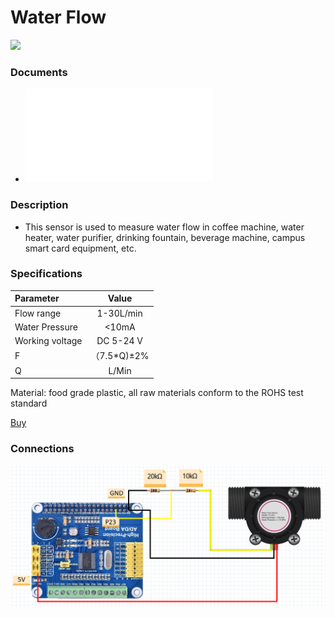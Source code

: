 # Water Flow

<img src="./71+5O4QqfJL._SL1500_.jpg" width="600">

### Documents
* ![Water flow datasheet](./Water_flow_sensor_datasheet.pdf)

### Description

* This sensor is used to measure water flow in coffee machine, water heater, water purifier, drinking fountain, beverage machine, campus smart card equipment, etc.

### Specifications


| Parameter                         | Value |
|:----------------------------- |:------------------------:|
| Flow range                         |       1-30L/min        |
| Water Pressure               |          <10mA           |
| Working voltage |       DC 5-24 V        |
| F    |         （7.5*Q)±2%         |
| Q            | L/Min |

Material: food grade plastic, all raw materials conform to the ROHS test standard

[Buy](https://www.amazon.ca/GREDIA-Sensor-Food-Grade-Flowmeter-Counter/dp/B07RG4KXWJ/ref=pd_di_sccai_2?pd_rd_w=WWkZ5&pf_rd_p=e92f388e-b766-4f7f-aac1-ee1d0056e8fb&pf_rd_r=YW5KCVFF8P890BV0YA7D&pd_rd_r=8acc75b8-890a-4df6-9636-58365518565f&pd_rd_wg=C4FnG&pd_rd_i=B07RG4KXWJ&th=1)

### Connections
![](./water_flow_HPAD.png)
